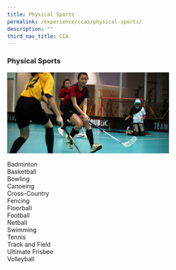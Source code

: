 ```yaml
---
title: Physical Sports
permalink: /experience/ccas/physical-sports/
description: ""
third_nav_title: CCA
---
```


### **Physical Sports**
<img src="/images/sports.jpg" style="width:75%">

Badminton<br>
Basketball<br>
Bowling<br>
Canoeing<br>
Cross-Country<br>
Fencing<br>
Floorball<br>
Football<br>
Netball<br>
Swimming<br>
Tennis<br>
Track and Field<br>
Ultimate Frisbee<br>
Volleyball
